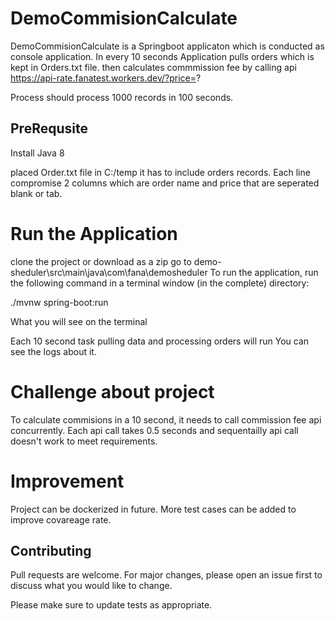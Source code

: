 # DemoCommisionCalculate

DemoCommisionCalculate is a Springboot applicaton which is conducted as console application.
In every 10 seconds Application pulls orders which is kept in Orders.txt file.
then calculates commmission fee by calling api https://api-rate.fanatest.workers.dev/?price=?

Process should process 1000 records in 100 seconds.

## PreRequsite

Install Java 8 

placed Order.txt file in C:/temp
it has to include orders records. Each line compromise 2 columns which are order name and price that are seperated blank or tab.

# Run the Application

clone the project or download as a zip 
go to demo-sheduler\src\main\java\com\fana\demosheduler 
To run the application, run the following command in a terminal window (in the complete) directory:

./mvnw spring-boot:run

What you will see on the terminal 

Each 10 second task pulling data and processing orders will run
You can see the logs about it.

# Challenge about project 

To calculate commisions in a 10 second, it needs to call commission fee api concurrently.
Each api call takes 0.5 seconds and sequentailly api call doesn't work to meet requirements.

# Improvement

Project can be dockerized in future.
More test cases can be added to improve covareage rate.


## Contributing
Pull requests are welcome. For major changes, please open an issue first to discuss what you would like to change.

Please make sure to update tests as appropriate.


